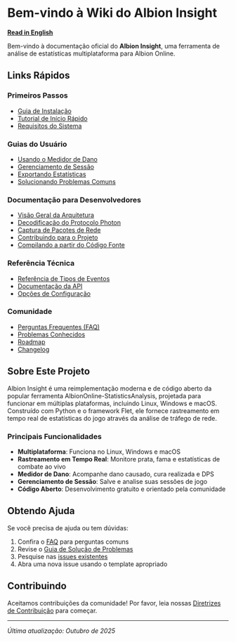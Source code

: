 # Bem-vindo à Wiki do Albion Insight

**[Read in English](Home.md)**

Bem-vindo à documentação oficial do **Albion Insight**, uma ferramenta de análise de estatísticas multiplataforma para Albion Online.

## Links Rápidos

### Primeiros Passos
- [Guia de Instalação](Installation-Guide.pt-BR.md)
- [Tutorial de Início Rápido](Quick-Start-Tutorial.pt-BR.md)
- [Requisitos do Sistema](System-Requirements.pt-BR.md)

### Guias do Usuário
- [Usando o Medidor de Dano](Using-the-Damage-Meter.pt-BR.md)
- [Gerenciamento de Sessão](Session-Management.pt-BR.md)
- [Exportando Estatísticas](Exporting-Statistics.pt-BR.md)
- [Solucionando Problemas Comuns](Troubleshooting.pt-BR.md)

### Documentação para Desenvolvedores
- [Visão Geral da Arquitetura](Architecture-Overview.pt-BR.md)
- [Decodificação do Protocolo Photon](Photon-Protocol-Decoding.pt-BR.md)
- [Captura de Pacotes de Rede](Network-Packet-Capture.pt-BR.md)
- [Contribuindo para o Projeto](../CONTRIBUTING.pt-BR.md)
- [Compilando a partir do Código Fonte](Building-from-Source.pt-BR.md)

### Referência Técnica
- [Referência de Tipos de Eventos](Event-Types-Reference.pt-BR.md)
- [Documentação da API](API-Documentation.pt-BR.md)
- [Opções de Configuração](Configuration-Options.pt-BR.md)

### Comunidade
- [Perguntas Frequentes (FAQ)](FAQ.pt-BR.md)
- [Problemas Conhecidos](Known-Issues.pt-BR.md)
- [Roadmap](Roadmap.pt-BR.md)
- [Changelog](../CHANGELOG.md)

## Sobre Este Projeto

Albion Insight é uma reimplementação moderna e de código aberto da popular ferramenta AlbionOnline-StatisticsAnalysis, projetada para funcionar em múltiplas plataformas, incluindo Linux, Windows e macOS. Construído com Python e o framework Flet, ele fornece rastreamento em tempo real de estatísticas do jogo através da análise de tráfego de rede.

### Principais Funcionalidades

- **Multiplataforma**: Funciona no Linux, Windows e macOS
- **Rastreamento em Tempo Real**: Monitore prata, fama e estatísticas de combate ao vivo
- **Medidor de Dano**: Acompanhe dano causado, cura realizada e DPS
- **Gerenciamento de Sessão**: Salve e analise suas sessões de jogo
- **Código Aberto**: Desenvolvimento gratuito e orientado pela comunidade

## Obtendo Ajuda

Se você precisa de ajuda ou tem dúvidas:

1. Confira o [FAQ](FAQ.pt-BR.md) para perguntas comuns
2. Revise o [Guia de Solução de Problemas](Troubleshooting.pt-BR.md)
3. Pesquise nas [issues existentes](https://github.com/dexcarva/AlbionInsight/issues)
4. Abra uma nova issue usando o template apropriado

## Contribuindo

Aceitamos contribuições da comunidade! Por favor, leia nossas [Diretrizes de Contribuição](../CONTRIBUTING.pt-BR.md) para começar.

---

*Última atualização: Outubro de 2025*
